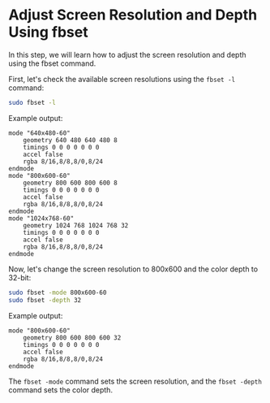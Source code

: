 # Adjust Screen Resolution and Depth Using fbset

In this step, we will learn how to adjust the screen resolution and depth using the fbset command.

First, let's check the available screen resolutions using the `fbset -l` command:

```bash
sudo fbset -l
```

Example output:

```
mode "640x480-60"
    geometry 640 480 640 480 8
    timings 0 0 0 0 0 0 0
    accel false
    rgba 8/16,8/8,8/0,8/24
endmode
mode "800x600-60"
    geometry 800 600 800 600 8
    timings 0 0 0 0 0 0 0
    accel false
    rgba 8/16,8/8,8/0,8/24
endmode
mode "1024x768-60"
    geometry 1024 768 1024 768 32
    timings 0 0 0 0 0 0 0
    accel false
    rgba 8/16,8/8,8/0,8/24
endmode
```

Now, let's change the screen resolution to 800x600 and the color depth to 32-bit:

```bash
sudo fbset -mode 800x600-60
sudo fbset -depth 32
```

Example output:

```
mode "800x600-60"
    geometry 800 600 800 600 32
    timings 0 0 0 0 0 0 0
    accel false
    rgba 8/16,8/8,8/0,8/24
endmode
```

The `fbset -mode` command sets the screen resolution, and the `fbset -depth` command sets the color depth.
